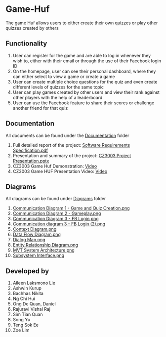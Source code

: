 # Game-Huf
The game Huf allows users to either create their own quizzes or play other quizzes created by others

## Functionality
1. User can register for the game and are able to log in whenever they wish to, either with their email or through the use of their Facebook login ID 
2. On the homepage, user can see their personal dashboard, where they can either select to view a game or create a game
3. User can create multiple choice questions for the quiz and even create different levels of quizzes for the same topic
4. User can play games created by other users and view their rank against other players with the help of a leaderboard 
5. User can use the Facebook feature to share their scores or challenge another friend for that quiz

## Documentation 
All documents can be found under the [Documentation](https://github.com/nikita-bachhas/Game-Huf/tree/main/Documentation) folder
1. Full detailed report of the project: [Software Requirements Specification.pdf](https://github.com/nikita-bachhas/Game-Huf/blob/main/Documentation/Software%20Requirements%20Specification.pdf)
2. Presentation and summary of the project: [CZ3003 Project Presentation.pptx](https://github.com/nikita-bachhas/Game-Huf/blob/main/Documentation/CZ3003%20Project%20Presentation.pptx)
3. CZ3003 Game Huf Demonstration: [Video](https://www.youtube.com/watch?v=0AeR2sO8LlU)
4. CZ3003 Game HUF Presentation Video: [Video](https://youtu.be/xAZkjxYbLvY)

## Diagrams 
All diagrams can be found under [Diagrams](https://github.com/nikita-bachhas/Game-Huf/tree/main/Diagrams) folder
1. [Communication Diagram 1 - Game and Quiz Creation.png](https://github.com/nikita-bachhas/Game-Huf/blob/main/Diagrams/Communication%20Diagram%201%20-%20Game%20and%20Quiz%20Creation.png)
2. [Communication Diagram 2 - Gameplay.png](https://github.com/nikita-bachhas/Game-Huf/blob/main/Diagrams/Communication%20Diagram%202%20-%20Gameplay.png)
3. [Communication Diagram 3 - FB Login.png](https://github.com/nikita-bachhas/Game-Huf/blob/main/Diagrams/Communication%20Diagram%203%20-%20FB%20Login.png)
4. [Communication diagram 3 - FB Login (2).png](https://github.com/nikita-bachhas/Game-Huf/blob/main/Diagrams/Communication%20diagram%203%20-%20FB%20Login%20(2).png)
5. [Context Diagram.png](https://github.com/nikita-bachhas/Game-Huf/blob/main/Diagrams/Context%20Diagram.png)
6. [Data Flow Diagram.png](https://github.com/nikita-bachhas/Game-Huf/blob/main/Diagrams/Data%20Flow%20Diagram.png) 
7. [Dialog Map.png](https://github.com/nikita-bachhas/Game-Huf/blob/main/Diagrams/Dialog%20Map.png)
8. [Entity Relationship Diagram.png](https://github.com/nikita-bachhas/Game-Huf/blob/main/Diagrams/Entity%20Relationship%20Diagram.png)
9. [MVT System Architecture.png](https://github.com/nikita-bachhas/Game-Huf/blob/main/Diagrams/MVT%20System%20Architecture.png)
10. [Subsystem Interface.png](https://github.com/nikita-bachhas/Game-Huf/blob/main/Diagrams/Subsystem%20Interface.png)

## Developed by
1. Aileen Laksmono Lie 
2. Ashwin Kurup 
3. Bachhas Nikita
4. Ng Chi Hui
5. Ong De Quan, Daniel 
6. Rajuravi Vishal Raj 
7. Sim Tian Quan
8. Song Yu
9. Teng Sok Ee 
10. Zoe Lim
